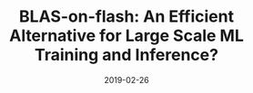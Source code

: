 ---
title: "BLAS-on-flash: An Efficient Alternative for Large Scale ML Training and Inference?"
collection: publications
permalink: /publication/blas-on-flash-nsdi
excerpt: 'Code available at https://github.com/Microsoft/blas-on-flash'
date: 2019-02-26
venue: '16th USENIX Symposium on Networked Systems Design and Implementation (NSDI)'
paperurl: '/files/blas-on-flash-nsdi19.pdf'
citation: 'Suhas Jayaram Subramanya, et al. "BLAS-on-flash: An Efficient Alternative for Large Scale ML Training and Inference?." 16th USENIX Symposium on Networked Systems Design and Implementation (NSDI 19). USENIX Association.'
---